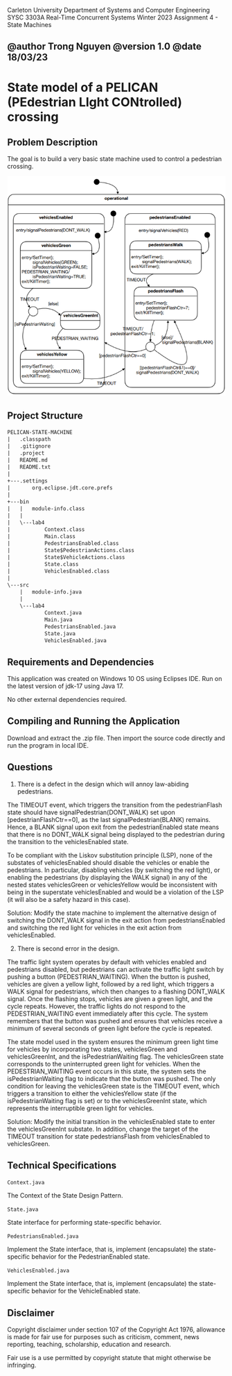Carleton University 
Department of Systems and Computer Engineering 
SYSC 3303A Real-Time Concurrent Systems Winter 2023 
Assignment 4 - State Machines 

@author Trong Nguyen
@version 1.0
@date 18/03/23
---------------------------------------------------------------------------------

# State model of a PELICAN (PEdestrian LIght CONtrolled) crossing

## Problem Description

The goal is to build a very basic state machine used to control a pedestrian 
crossing.

![state-machine](/src/state-machine.png)

## Project Structure

```
PELICAN-STATE-MACHINE
|   .classpath
|   .gitignore
|   .project
|   README.md
|   README.txt
|
+---.settings
|       org.eclipse.jdt.core.prefs
|
+---bin
|   |   module-info.class
|   |
|   \---lab4
|           Context.class
|           Main.class
|           PedestriansEnabled.class
|           State$PedestrianActions.class
|           State$VehicleActions.class
|           State.class
|           VehiclesEnabled.class
|
\---src
    |   module-info.java
    |
    \---lab4
            Context.java
            Main.java
            PedestriansEnabled.java
            State.java
            VehiclesEnabled.java
```
            
## Requirements and Dependencies

This application was created on Windows 10 OS using Eclipses IDE.
Run on the latest version of jdk-17 using Java 17.

No other external dependencies required.

## Compiling and Running the Application

Download and extract the .zip file. Then import the source code directly and 
run the program in local IDE.

## Questions

1. There is a defect in the design which will annoy law-abiding pedestrians.

The TIMEOUT event, which triggers the transition from the pedestrianFlash
state should have signalPedestrian(DONT_WALK) set upon [pedestrianFlashCtr==0],
as the last signalPedestrian(BLANK) remains. Hence, a BLANK signal upon exit
from the pedestrianEnabled state means that there is no DONT_WALK signal being
displayed to the pedestrian during the transition to the vehiclesEnabled state. 

To be compliant with the Liskov substitution principle (LSP), none of the 
substates of vehiclesEnabled should disable the vehicles or enable the 
pedestrians. In particular, disabling vehicles (by switching the red light), or 
enabling the pedestrians (by displaying the WALK signal) in any of the nested 
states vehiclesGreen or vehiclesYellow would be inconsistent with being in the 
superstate vehiclesEnabled and would be a violation of the LSP (it will also be 
a safety hazard in this case).

Solution: Modify the state machine to implement the alternative design of 
switching the DONT_WALK signal in the exit action from pedestriansEnabled 
and switching the red light for vehicles in the exit action from 
vehiclesEnabled.

2. There is second error in the design.

The traffic light system operates by default with vehicles enabled and 
pedestrians disabled, but pedestrians can activate the traffic light switch 
by pushing a button (PEDESTRIAN_WAITING). When the button is pushed, vehicles 
are given a yellow light, followed by a red light, which triggers a WALK signal 
for pedestrians, which then changes to a flashing DONT_WALK signal. Once the 
flashing stops, vehicles are given a green light, and the cycle repeats. 
However, the traffic lights do not respond to the PEDESTRIAN_WAITING event 
immediately after this cycle. The system remembers that the button was pushed 
and ensures that vehicles receive a minimum of several seconds of green light 
before the cycle is repeated.

The state model used in the system ensures the minimum green light time for 
vehicles by incorporating two states, vehiclesGreen and vehiclesGreenInt, and 
the isPedestrianWaiting flag. The vehiclesGreen state corresponds to the 
uninterrupted green light for vehicles. When the PEDESTRIAN_WAITING event 
occurs in this state, the system sets the isPedestrianWaiting flag to indicate 
that the button was pushed. The only condition for leaving the vehiclesGreen 
state is the TIMEOUT event, which triggers a transition to either the 
vehiclesYellow state (if the isPedestrianWaiting flag is set) or to the 
vehiclesGreenInt state, which represents the interruptible green light for 
vehicles.

Solution: Modify the initial transition in the vehiclesEnabled state to enter 
the vehiclesGreenInt substate. In addition, change the target of the TIMEOUT 
transition for state pedestriansFlash from vehiclesEnabled to vehiclesGreen.

## Technical Specifications

`Context.java`

The Context of the State Design Pattern.

`State.java`

State interface for performing state-specific behavior.

`PedestriansEnabled.java`

Implement the State interface, that is, implement (encapsulate) the 
state-specific behavior for the PedestrianEnabled state.

`VehiclesEnabled.java`

Implement the State interface, that is, implement (encapsulate) the 
state-specific behavior for the VehicleEnabled state.

## Disclaimer

Copyright disclaimer under section 107 of the Copyright Act 1976, allowance is 
made for fair use for purposes such as criticism, comment, news reporting, 
teaching, scholarship, education and research.

Fair use is a use permitted by copyright statute that might otherwise be 
infringing.